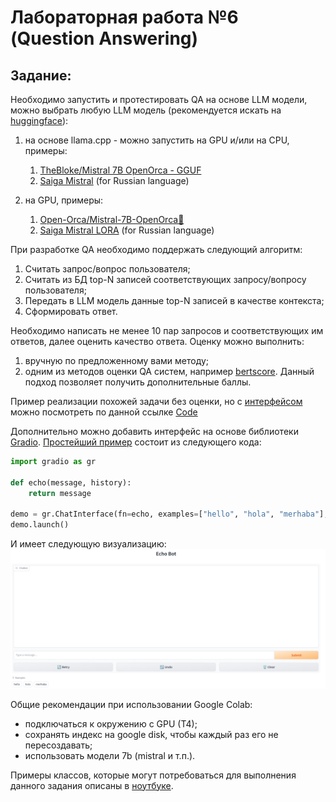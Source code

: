 # Лабораторная работа №6 (Question Answering)


## Задание:

Необходимо запустить и протестировать QA на основе LLM модели, можно выбрать любую LLM модель (рекомендуется искать на [huggingface](https://huggingface.co/models)):

1. на основе llama.cpp - можно запустить на GPU и/или на CPU, примеры:
   1. [TheBloke/Mistral 7B OpenOrca - GGUF](https://huggingface.co/TheBloke/Mistral-7B-OpenOrca-GGUF)
   3. [Saiga Mistral](https://huggingface.co/IlyaGusev/saiga_mistral_7b_gguf) (for Russian language)

2. на GPU, примеры:
   1. [Open-Orca/Mistral-7B-OpenOrca🐋](https://huggingface.co/Open-Orca/Mistral-7B-OpenOrca)
   2. [Saiga Mistral LORA](https://huggingface.co/IlyaGusev/saiga_mistral_7b_lora) (for Russian language)


При разработке QA необходимо поддержать следующий алгоритм:
1. Считать запрос/вопрос пользователя; 
2. Считать из БД top-N записей соответствующих запросу/вопросу пользователя;
3. Передать в LLM модель данные top-N записей в качестве контекста;
4. Сформировать ответ.

Необходимо написать не менее 10 пар запросов и соответствующих им ответов, далее оценить качество ответа. Оценку можно выполнить:
1. вручную по предложенному вами методу; 
2. одним из методов оценки QA систем, например [bertscore](https://huggingface.co/spaces/evaluate-metric/bertscore). Данный подход позволяет получить дополнительные баллы.

Пример реализации похожей задачи без оценки, но с [интерфейсом](https://huggingface.co/spaces/IlyaGusev/saiga_13b_llamacpp_retrieval_qa) можно посмотреть по данной ссылке
[Code](https://huggingface.co/spaces/IlyaGusev/saiga_13b_llamacpp_retrieval_qa/blob/main/app.py) 

Дополнительно можно добавить интерфейс на основе библиотеки [Gradio](https://www.gradio.app/guides/quickstart). [Простейший пример](https://www.gradio.app/docs/chatinterface) состоит из следующего кода:
```python
import gradio as gr

def echo(message, history):
    return message

demo = gr.ChatInterface(fn=echo, examples=["hello", "hola", "merhaba"], title="Echo Bot")
demo.launch()
```

И имеет следующую визуализацию:
![gradio visualization](gradio_example.png)

Общие рекомендации при использовании Google Colab:
- подключаться к окружению с GPU (T4);
- сохранять индекс на google disk, чтобы каждый раз его не пересоздавать;
- использовать модели 7b (mistral и т.п.).

Примеры классов, которые могут потребоваться для выполнения данного задания описаны в [ноутбуке](https://colab.research.google.com/drive/1iTkBKddoC5-JFTkwuhDChX8giSRhkS6j).
